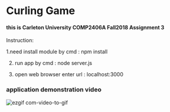 # Curling Game

#### this is Carleton University COMP2406A Fall2018 Assignment 3




Instruction:

  1.need install module by
      cmd : npm install
  
  2. run app by
    cmd : node server.js
    
  3. open web browser enter 
    url : localhost:3000
    
    
### application demonstration video

![ezgif com-video-to-gif](https://user-images.githubusercontent.com/38830527/57412283-36492900-71be-11e9-8a5f-ae920e46703a.gif)

